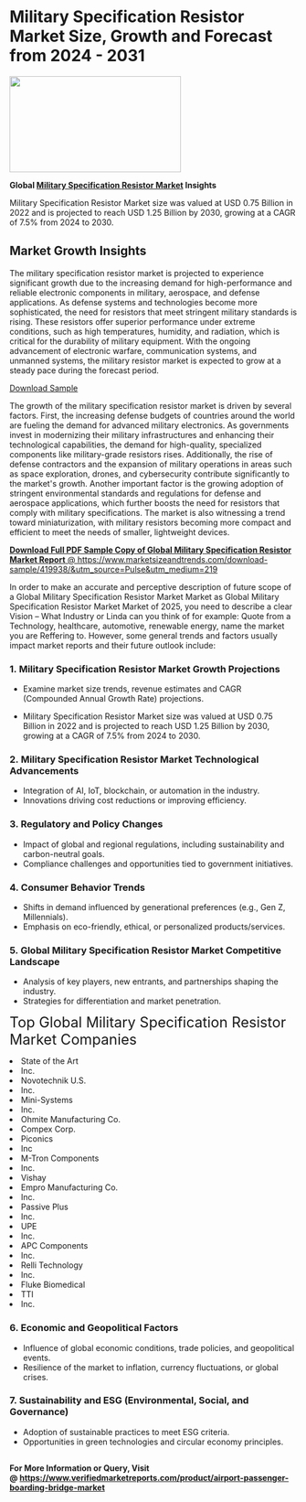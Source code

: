 <H1>Military Specification Resistor Market Size, Growth and Forecast from 2024 - 2031</H1><img class="aligncenter size-medium wp-image-584254" src="https://thirdeyenews.in/wp-content/uploads/2024/09/Global-Market-Research-300x168.jpeg" alt="" width="300" height="168" /><p><strong>Global&nbsp;<a href="https://www.marketsizeandtrends.com/download-sample/419938/&amp;utm_source=Pulse&amp;utm_medium=219">Military Specification Resistor Market</a> Insights</strong></p><p>Military Specification Resistor Market size was valued at USD 0.75 Billion in 2022 and is projected to reach USD 1.25 Billion by 2030, growing at a CAGR of 7.5% from 2024 to 2030.</p><p><h2>Market Growth Insights</h2> <p>The military specification resistor market is projected to experience significant growth due to the increasing demand for high-performance and reliable electronic components in military, aerospace, and defense applications. As defense systems and technologies become more sophisticated, the need for resistors that meet stringent military standards is rising. These resistors offer superior performance under extreme conditions, such as high temperatures, humidity, and radiation, which is critical for the durability of military equipment. With the ongoing advancement of electronic warfare, communication systems, and unmanned systems, the military resistor market is expected to grow at a steady pace during the forecast period.</p> <p><a href="#">Download Sample</a></p> <p>The growth of the military specification resistor market is driven by several factors. First, the increasing defense budgets of countries around the world are fueling the demand for advanced military electronics. As governments invest in modernizing their military infrastructures and enhancing their technological capabilities, the demand for high-quality, specialized components like military-grade resistors rises. Additionally, the rise of defense contractors and the expansion of military operations in areas such as space exploration, drones, and cybersecurity contribute significantly to the market's growth. Another important factor is the growing adoption of stringent environmental standards and regulations for defense and aerospace applications, which further boosts the need for resistors that comply with military specifications. The market is also witnessing a trend toward miniaturization, with military resistors becoming more compact and efficient to meet the needs of smaller, lightweight devices. <p><a href="#"></p><p><span class=""><strong>Download Full PDF Sample Copy of Global Military Specification Resistor Market Report</strong> @ <a href="https://www.marketsizeandtrends.com/download-sample/419938/&amp;utm_source=Pulse&amp;utm_medium=219" target="_blank">https://www.marketsizeandtrends.com/download-sample/419938/&amp;utm_source=Pulse&amp;utm_medium=219</a></span></p><p>In order to make an accurate and perceptive description of future scope of a Global&nbsp;Military Specification Resistor Market Market as Global&nbsp;Military Specification Resistor Market Market of 2025, you need to describe a clear Vision &ndash; What Industry or Linda can you think of for example: Quote from a Technology, healthcare, automotive, renewable energy, name the market you are Reffering to. However, some general trends and factors usually impact market reports and their future outlook include:</p><h3>1.&nbsp;<strong>Military Specification Resistor Market Growth Projections</strong></h3><ul><li>Examine market size trends, revenue estimates and CAGR (Compounded Annual Growth Rate) projections.</li><li><p>Military Specification Resistor Market size was valued at USD 0.75 Billion in 2022 and is projected to reach USD 1.25 Billion by 2030, growing at a CAGR of 7.5% from 2024 to 2030.</p></li></ul><h3>2.&nbsp;<strong>Military Specification Resistor Market Technological Advancements</strong></h3><ul><li>Integration of AI, IoT, blockchain, or automation in the industry.</li><li>Innovations driving cost reductions or improving efficiency.</li></ul><h3>3.&nbsp;<strong>Regulatory and Policy Changes</strong></h3><ul><li>Impact of global and regional regulations, including sustainability and carbon-neutral goals.</li><li>Compliance challenges and opportunities tied to government initiatives.</li></ul><h3>4.&nbsp;<strong>Consumer Behavior Trends</strong></h3><ul><li>Shifts in demand influenced by generational preferences (e.g., Gen Z, Millennials).</li><li>Emphasis on eco-friendly, ethical, or personalized products/services.</li></ul><h3>5.&nbsp;<strong>Global Military Specification Resistor Market Competitive Landscape</strong></h3><ul><li>Analysis of key players, new entrants, and partnerships shaping the industry.</li><li>Strategies for differentiation and market penetration.</li></ul><p data-pm-slice="1 1 []"><span style="color: inherit; font-family: inherit; font-size: 25px;">Top Global Military Specification Resistor Market Companies</span></p><div class="" data-test-id=""><p><li>State of the Art</li><li> Inc.</li><li> Novotechnik U.S.</li><li> Inc.</li><li> Mini-Systems</li><li> Inc.</li><li> Ohmite Manufacturing Co.</li><li> Compex Corp.</li><li> Piconics</li><li> Inc</li><li> M-Tron Components</li><li> Inc.</li><li> Vishay</li><li> Empro Manufacturing Co.</li><li> Inc.</li><li> Passive Plus</li><li> Inc.</li><li> UPE</li><li> Inc.</li><li> APC Components</li><li> Inc.</li><li> Relli Technology</li><li> Inc.</li><li> Fluke Biomedical</li><li> TTI</li><li> Inc.</li></p></div><h3>6.&nbsp;<strong>Economic and Geopolitical Factors</strong></h3><ul><li>Influence of global economic conditions, trade policies, and geopolitical events.</li><li>Resilience of the market to inflation, currency fluctuations, or global crises.</li></ul><h3>7.&nbsp;<strong>Sustainability and ESG (Environmental, Social, and Governance)</strong></h3><ul><li>Adoption of sustainable practices to meet ESG criteria.</li><li>Opportunities in green technologies and circular economy principles.</li></ul><h2><strong style="font-size: 14px;">For More Information or Query, Visit @&nbsp;</strong><a style="background-color: #ffffff; font-size: 14px;" href="https://www.marketsizeandtrends.com/report/military-specification-resistor-market/" target="_blank">https://www.verifiedmarketreports.com/product/airport-passenger-boarding-bridge-market</a></h2>
